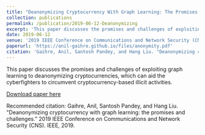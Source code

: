 ```yaml
---
title: "Deanonymizing Cryptocurrency With Graph Learning: The Promises and Challenges"
collection: publications
permalink: /publication/2019-06-12-Deanonymizing
excerpt: 'This paper discusses the promises and challenges of exploiting graph learning to deanonymizing cryptocurrencies, which can aid the cyberfighters to circumvent cryptocurrency-based illicit activities.'
date: 2019-06-12
venue: '2019 IEEE Conference on Communications and Network Security (CNS)'
paperurl: 'https://anil-gaihre.github.io/files/anonymity.pdf'
citation: 'Gaihre, Anil, Santosh Pandey, and Hang Liu. "Deanonymizing cryptocurrency with graph learning: the promises and challenges." 2019 IEEE Conference on Communications and Network Security (CNS). IEEE, 2019.'
---
```

This paper discusses the promises and challenges of exploiting graph learning to deanonymizing cryptocurrencies, which can aid the cyberfighters to circumvent cryptocurrency-based illicit activities.

[Download paper here](https://anil-gaihre.github.io/files/Deanonymizing.pdf)

Recommended citation: Gaihre, Anil, Santosh Pandey, and Hang Liu. "Deanonymizing cryptocurrency with graph learning: the promises and challenges." 2019 IEEE Conference on Communications and Network Security (CNS). IEEE, 2019.
